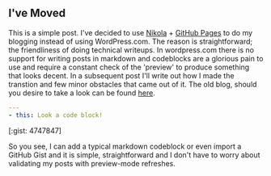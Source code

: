 <!--
.. title: Moving from Wordpress.com to Nikola
.. slug: moving-from-wordpresscom-to-nikola
.. date: 2015-03-17 11:35:19 UTC-04:00
.. tags: blogging, python
.. category:
.. link:
.. description: Short post on why I moved from Wordpress.com to Nikola
.. type: text
-->

I've Moved
-----------

This is a simple post. I've decided to use [Nikola][nikola] + [GitHub Pages][ghpages] to do my blogging instead of using WordPress.com. The reason is straightforward; the friendliness of <!-- TEASER_END -->doing technical writeups. In wordpress.com there is no support for writing posts in markdown and codeblocks are a glorious pain to use and require a constant check of the 'preview' to produce something that looks decent. In a subsequent post I'll write out how I made the transtion and few minor obstacles that came out of it. The old blog, should you desire to take a look can be found [here][wordpress-blog].

```yaml
---
- this: Look a code block!
```
[:gist: 4747847]

So you see, I can add a typical markdown codeblock or even import a GitHub Gist and it is simple, straightforward and I don't have to worry about validating my posts with preview-mode refreshes.

[nikola]:http://getnikola.com/
[ghpages]:https://pages.github.com/
[wordpress-blog]:https://oldblog.davila.io/